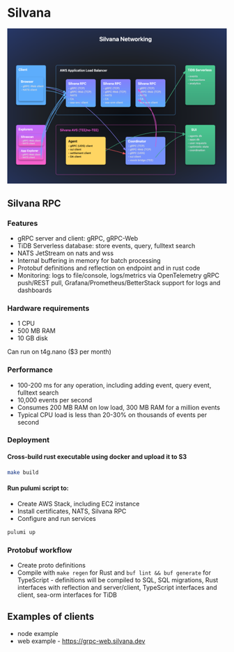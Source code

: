 # Silvana

![Silvana Networking](docs/Silvana%20Networking.png)

## Silvana RPC

### Features

- gRPC server and client: gRPC, gRPC-Web
- TiDB Serverless database: store events, query, fulltext search
- NATS JetStream on nats and wss
- Internal buffering in memory for batch processing
- Protobuf definitions and reflection on endpoint and in rust code
- Monitoring: logs to file/console, logs/metrics via OpenTelemetry gRPC push/REST pull, Grafana/Prometheus/BetterStack support for logs and dashboards

### Hardware requirements

- 1 CPU
- 500 MB RAM
- 10 GB disk

Can run on t4g.nano ($3 per month)

### Performance

- 100-200 ms for any operation, including adding event, query event, fulltext search
- 10,000 events per second
- Consumes 200 MB RAM on low load, 300 MB RAM for a million events
- Typical CPU load is less than 20-30% on thousands of events per second

### Deployment

#### Cross-build rust executable using docker and upload it to S3

```sh
make build
```

#### Run pulumi script to:

- Create AWS Stack, including EC2 instance
- Install certificates, NATS, Silvana RPC
- Configure and run services

```sh
pulumi up
```

### Protobuf workflow

- Create proto definitions
- Compile with `make regen` for Rust and `buf lint && buf generate` for TypeScript - definitions will be compiled to SQL, SQL migrations, Rust interfaces with reflection and server/client, TypeScript interfaces and client, sea-orm interfaces for TiDB

## Examples of clients

- node example
- web example - https://grpc-web.silvana.dev
